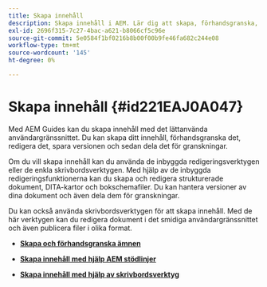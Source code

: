 ```yaml
---
title: Skapa innehåll
description: Skapa innehåll i AEM. Lär dig att skapa, förhandsgranska, redigera, spara versionen av dokumentet och dela för granskningar.
exl-id: 2696f315-7c27-4bac-a621-b8066cf5c96e
source-git-commit: 5e0584f1bf0216b8b00f00b9fe46fa682c244e08
workflow-type: tm+mt
source-wordcount: '145'
ht-degree: 0%

---
```


# Skapa innehåll {#id221EAJ0A047}

Med AEM Guides kan du skapa innehåll med det lättanvända användargränssnittet. Du kan skapa ditt innehåll, förhandsgranska det, redigera det, spara versionen och sedan dela det för granskningar.

Om du vill skapa innehåll kan du använda de inbyggda redigeringsverktygen eller de enkla skrivbordsverktygen. Med hjälp av de inbyggda redigeringsfunktionerna kan du skapa och redigera strukturerade dokument, DITA-kartor och bokschemafiler. Du kan hantera versioner av dina dokument och även dela dem för granskningar.

Du kan också använda skrivbordsverktygen för att skapa innehåll. Med de här verktygen kan du redigera dokument i det smidiga användargränssnittet och även publicera filer i olika format.

- **[Skapa och förhandsgranska ämnen](create-preview-topics.md)**

- **[Skapa innehåll med hjälp AEM stödlinjer](authoring-content-xml-doc.md)**

- **[Skapa innehåll med hjälp av skrivbordsverktyg](author-desktop-tools.md)**

